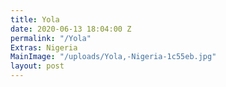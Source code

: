 ```yaml
---
title: Yola
date: 2020-06-13 18:04:00 Z
permalink: "/Yola"
Extras: Nigeria
MainImage: "/uploads/Yola,-Nigeria-1c55eb.jpg"
layout: post
---
```


